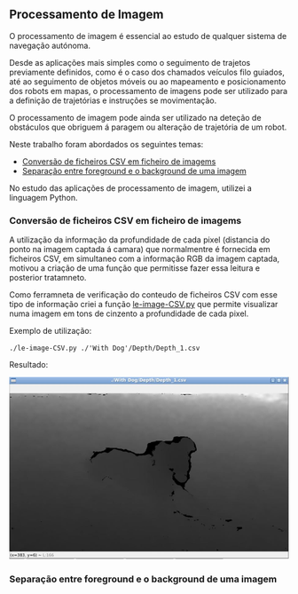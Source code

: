 ## Processamento de Imagem

O processamento de imagem é essencial ao estudo de qualquer sistema de navegação autónoma.

Desde as aplicações mais simples como o seguimento de trajetos previamente definidos, como é o caso dos chamados veículos filo guiados, até ao seguimento de objetos móveis ou ao mapeamento e posicionamento dos robots em mapas, o processamento de imagens pode ser utilizado para a definição de trajetórias e instruções se movimentação.

O processamento de imagem pode ainda ser utilizado na deteção de obstáculos que obriguem á paragem ou alteração de trajetória de um robot.

Neste trabalho foram abordados os seguintes temas:

- [Conversão de ficheiros CSV em ficheiro de imagems](#conversão-de-ficheiros-csv-em-ficheiro-de-imagems)
- [Separação entre foreground e o background de uma imagem]()

No estudo das aplicações de processamento de imagem, utilizei a linguagem Python.

### Conversão de ficheiros CSV em ficheiro de imagems
A utilização da informação da profundidade de cada pixel (distancia do ponto na imagem captada á camara) que normalmentre é fornecida em ficheiros CSV, em simultaneo com a informação RGB da imagem captada, motivou a criação de uma função que permitisse fazer essa leitura e posterior tratamneto.

Como ferramneta de verificação do conteudo de ficheiros CSV com esse tipo de informação criei a função [le-image-CSV.py]() que permite visualizar numa imagem em tons de cinzento a profundidade de cada pixel.

Exemplo de utilização:

    ./le-image-CSV.py ./'With Dog'/Depth/Depth_1.csv

Resultado:

![dogDepth_1.csv.jpg](../imgs/dogDepth_1.csv.jpg)

### Separação entre foreground e o background de uma imagem
